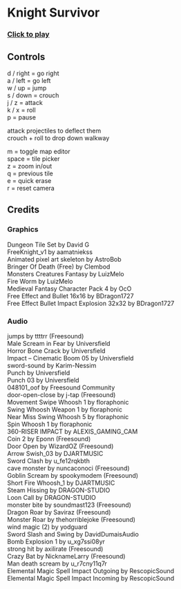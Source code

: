 # Knight Survivor<br/>
### [Click to play](https://lakp.github.io/Knight-Survivor/)

## Controls<br/>
d / right = go right<br/>
a / left = go left<br/>
w / up = jump<br/>
s / down = crouch<br/>
j / z = attack<br/>
k / x = roll<br/>
p = pause<br/>

attack projectiles to deflect them<br/>
crouch + roll to drop down walkway<br/>

m = toggle map editor<br/>
space = tile picker<br/>
z = zoom in/out<br/>
q = previous tile<br/>
e = quick erase<br/>
r = reset camera<br/>

## Credits<br/>
### Graphics<br/>
Dungeon Tile Set by David G<br/>
FreeKnight_v1 by aamatniekss<br/>
Animated pixel art skeleton by AstroBob<br/>
Bringer Of Death (Free) by Clembod<br/>
Monsters Creatures Fantasy by LuizMelo<br/>
Fire Worm by LuizMelo<br/>
Medieval Fantasy Character Pack 4 by OcO<br/>
Free Effect and Bullet 16x16 by BDragon1727<br/>
Free Effect Bullet Impact Explosion 32x32 by  BDragon1727<br/>

### Audio<br/>
jumps by ttttrr (Freesound)<br/>
Male Scream in Fear by Universfield<br/>
Horror Bone Crack by Universfield<br/>
Impact – Cinematic Boom 05 by Universfield<br/>
sword-sound by Karim-Nessim<br/>
Punch by Universfield<br/>
Punch 03 by Universfield<br/>
048101_oof by Freesound Community<br/>
door-open-close by j-tap (Freesound)<br/>
Movement Swipe Whoosh 1 by floraphonic<br/>
Swing Whoosh Weapon 1 by floraphonic<br/>
Near Miss Swing Whoosh 5 by floraphonic<br/>
Spin Whoosh 1 by floraphonic<br/>
360-RISER IMPACT by ALEXIS_GAMING_CAM<br/>
Coin 2 by Eponn (Freesound)<br/>
Door Open by WizardOZ (Freesound)<br/>
Arrow Swish_03 by DJARTMUSIC<br/>
Sword Clash by u_fe12rqkbth<br/>
cave monster by nuncaconoci (Freesound)<br/>
Goblin Scream by spookymodem (Freesound)<br/>
Short Fire Whoosh_1 by DJARTMUSIC<br/>
Steam Hissing by DRAGON-STUDIO<br/>
Loon Call by DRAGON-STUDIO<br/>
monster bite by soundmast123 (Freesound)<br/>
Dragon Roar by Saviraz (Freesound)<br/>
Monster Roar by thehorriblejoke (Freesound)<br/>
wind magic (2) by yodguard<br/>
Sword Slash and Swing by DavidDumaisAudio<br/>
Bomb Explosion 1 by u_xg7ssi08yr<br/>
strong hit by axilirate (Freesound)<br/>
Crazy Bat by NicknameLarry (Freesound)<br/>
Man death scream by u_r7cny11q7r<br/>
Elemental Magic Spell Impact Outgoing by RescopicSound<br/>
Elemental Magic Spell Impact Incoming by RescopicSound<br/>
